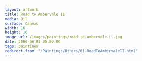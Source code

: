 ```yaml
---
layout: artwork
title: Road to Ambervale II
media: Oil
surface: Canvas
width: 16
height: 16
image_url: /images/paintings/road-to-ambervale-ii.jpg
date: 2006-06-01 05:00:00
tags: paintings
redirect_from: "/Paintings/Others/01-RoadToAmbervaleII.html"
---
```

